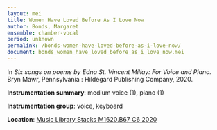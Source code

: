 ```yaml
---
layout: mei
title: Women Have Loved Before As I Love Now 
author: Bonds, Margaret
ensemble: chamber-vocal
period: unknown
permalink: /bonds-women-have-loved-before-as-i-love-now/
document: bonds_women_have_loved_before_as_i_love_now.mei
---
```


In *Six songs on poems by Edna St. Vincent Millay: For Voice and Piano.* Bryn Mawr, Pennsylvania : Hildegard Publishing Company, 2020. 

**Instrumentation summary**: medium voice (1), piano (1)

**Instrumentation group**: voice, keyboard

**Location**: <a href="https://tufts.primo.exlibrisgroup.com/permalink/01TUN_INST/1kc9gia/alma991018347793803851" target="_blank">Music Library Stacks M1620.B67 C6 2020</a>